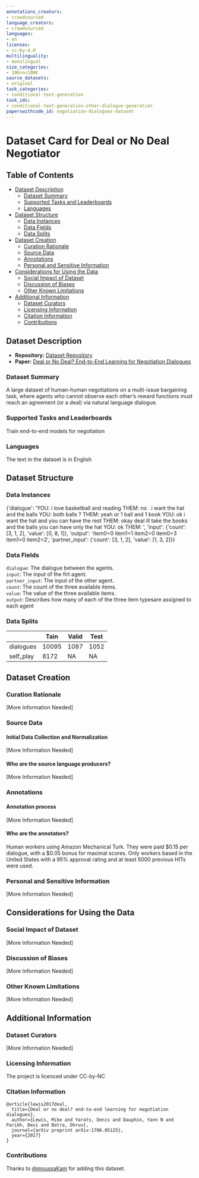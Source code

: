 ```yaml
---
annotations_creators:
- crowdsourced
language_creators:
- crowdsourced
languages:
- en
licenses:
- cc-by-4.0
multilinguality:
- monolingual
size_categories:
- 10K<n<100K
source_datasets:
- original
task_categories:
- conditional-text-generation
task_ids:
- conditional-text-generation-other-dialogue-generation
paperswithcode_id: negotiation-dialogues-dataset
---
```



# Dataset Card for Deal or No Deal Negotiator

## Table of Contents
- [Dataset Description](#dataset-description)
  - [Dataset Summary](#dataset-summary)
  - [Supported Tasks and Leaderboards](#supported-tasks-and-leaderboards)
  - [Languages](#languages)
- [Dataset Structure](#dataset-structure)
  - [Data Instances](#data-instances)
  - [Data Fields](#data-fields)
  - [Data Splits](#data-splits)
- [Dataset Creation](#dataset-creation)
  - [Curation Rationale](#curation-rationale)
  - [Source Data](#source-data)
  - [Annotations](#annotations)
  - [Personal and Sensitive Information](#personal-and-sensitive-information)
- [Considerations for Using the Data](#considerations-for-using-the-data)
  - [Social Impact of Dataset](#social-impact-of-dataset)
  - [Discussion of Biases](#discussion-of-biases)
  - [Other Known Limitations](#other-known-limitations)
- [Additional Information](#additional-information)
  - [Dataset Curators](#dataset-curators)
  - [Licensing Information](#licensing-information)
  - [Citation Information](#citation-information)
  - [Contributions](#contributions)

## Dataset Description

- **Repository:** [Dataset Repository](https://github.com/facebookresearch/end-to-end-negotiator) 
- **Paper:** [Deal or No Deal? End-to-End Learning for Negotiation Dialogues](https://arxiv.org/abs/1706.05125)

### Dataset Summary

A large dataset of human-human negotiations on a multi-issue bargaining task, where agents who cannot observe each other’s reward functions must reach an agreement (or a deal) via natural language dialogue.

### Supported Tasks and Leaderboards

Train end-to-end models for negotiation

### Languages

The text in the dataset is in English

## Dataset Structure

### Data Instances

{'dialogue': 'YOU: i love basketball and reading <eos> THEM: no . i want the hat and the balls <eos> YOU: both balls ? <eos> THEM: yeah or 1 ball and 1 book <eos> YOU: ok i want the hat and you can have the rest <eos> THEM: okay deal ill take the books and the balls you can have only the hat <eos> YOU: ok <eos> THEM: <selection>',
 'input': {'count': [3, 1, 2], 'value': [0, 8, 1]},
 'output': 'item0=0 item1=1 item2=0 item0=3 item1=0 item2=2',
 'partner_input': {'count': [3, 1, 2], 'value': [1, 3, 2]}}

### Data Fields

`dialogue`: The dialogue between the agents. \
`input`: The input of the firt agent. \
`partner_input`: The input of the other agent. \
`count`: The count of the three available items. \
`value`: The value of the three available items. \
`output`: Describes how many of each of the three item typesare assigned to each agent
 

### Data Splits

|           | Tain   | Valid | Test |
| -----     | ------ | ----- | ---- |
| dialogues |  10095 |  1087 | 1052 |
| self_play |   8172 |  NA   | NA   |

## Dataset Creation

### Curation Rationale

[More Information Needed]

### Source Data

#### Initial Data Collection and Normalization

[More Information Needed]

#### Who are the source language producers?

[More Information Needed]

### Annotations

#### Annotation process

[More Information Needed]

#### Who are the annotators?

Human workers using Amazon Mechanical Turk. They were paid $0.15 per dialogue, with a $0.05 bonus for maximal scores. Only workers based in the United States with a 95% approval rating and at least 5000 previous HITs were used.

### Personal and Sensitive Information

[More Information Needed]

## Considerations for Using the Data

### Social Impact of Dataset

[More Information Needed]

### Discussion of Biases

[More Information Needed]

### Other Known Limitations

[More Information Needed]

## Additional Information

### Dataset Curators

[More Information Needed]

### Licensing Information

The project is licenced under CC-by-NC

### Citation Information
```
@article{lewis2017deal,
  title={Deal or no deal? end-to-end learning for negotiation dialogues},
  author={Lewis, Mike and Yarats, Denis and Dauphin, Yann N and Parikh, Devi and Batra, Dhruv},
  journal={arXiv preprint arXiv:1706.05125},
  year={2017}
}
```

### Contributions

Thanks to [@moussaKam](https://github.com/moussaKam) for adding this dataset.